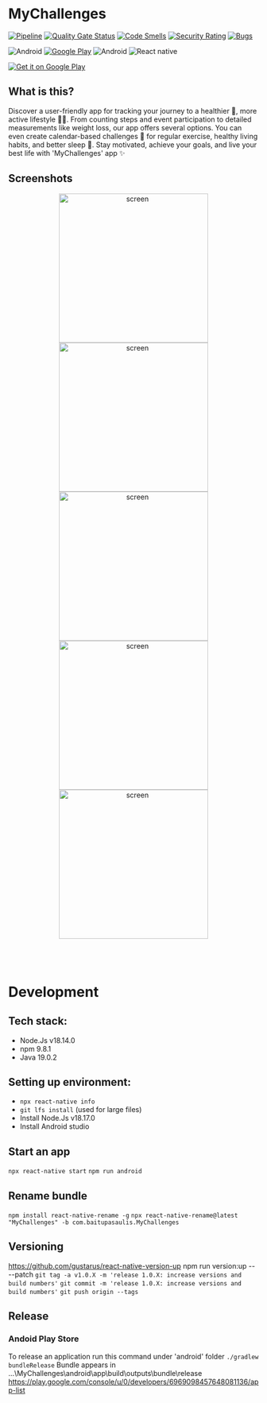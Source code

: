 # MyChallenges
[![Pipeline](https://github.com/valentk777/MyChallenges/actions/workflows/main.yml/badge.svg)](https://github.com/valentk777/MyChallenges/actions/workflows/main.yml)
[![Quality Gate Status](https://sonarcloud.io/api/project_badges/measure?project=valentk777_mychallenges&metric=alert_status)](https://sonarcloud.io/summary/new_code?id=valentk777_mychallenges)
[![Code Smells](https://sonarcloud.io/api/project_badges/measure?project=valentk777_mychallenges&metric=code_smells)](https://sonarcloud.io/summary/new_code?id=valentk777_mychallenges)
[![Security Rating](https://sonarcloud.io/api/project_badges/measure?project=valentk777_mychallenges&metric=security_rating)](https://sonarcloud.io/summary/new_code?id=valentk777_mychallenges)
[![Bugs](https://sonarcloud.io/api/project_badges/measure?project=valentk777_mychallenges&metric=bugs)](https://sonarcloud.io/summary/new_code?id=valentk777_mychallenges)


![Android](https://img.shields.io/badge/Android-3DDC84?style=for-the-badge&logo=android&logoColor=white)
[![Google Play](https://img.shields.io/badge/Google_Play-414141?style=for-the-badge&logo=google-play&logoColor=white)](https://play.google.com/store/apps/details?id=com.baitupasaulis.challengetracker)
![Android](https://img.shields.io/badge/Android-3DDC84?style=for-the-badge&logo=android&logoColor=white)
![React native](https://img.shields.io/badge/React_Native-20232A?style=for-the-badge&logo=react&logoColor=61DAFB)

<a href='https://play.google.com/store/apps/details?id=com.baitupasaulis.challengetracker'>
  <img alt='Get it on Google Play' src='https://github.com/valentk777/MyChallenges/blob/a13b767cb0c3e90c112971bf98efb2ea90462474/Design/Screenshots%20-%20v2/feature%20graphic.jpg'/>
</a>

## What is this?
<div align="left">
  Discover a user-friendly app for tracking your journey to a healthier 🍏, more active lifestyle 🏋️‍♂️. From counting steps and event participation to detailed measurements like weight loss, our app offers several options. You can even create calendar-based challenges 📅 for regular exercise, healthy living habits, and better sleep 🛌. Stay motivated, achieve your goals, and live your best life with 'MyChallenges' app ✨
</div>

## Screenshots

<div align="center">
  <img alt='screen' src='https://github.com/valentk777/MyChallenges/blob/a13b767cb0c3e90c112971bf98efb2ea90462474/Design/Screenshots%20-%20v2/Screenshot_1696347994.png' height="300" />
  <img alt='screen' src='https://github.com/valentk777/MyChallenges/blob/a13b767cb0c3e90c112971bf98efb2ea90462474/Design/Screenshots%20-%20v2/Screenshot_1696347478.png' height="300" />
  <img alt='screen' src='https://github.com/valentk777/MyChallenges/blob/a13b767cb0c3e90c112971bf98efb2ea90462474/Design/Screenshots%20-%20v2/Screenshot_1696347449.png' height="300" />
  <img alt='screen' src='https://github.com/valentk777/MyChallenges/blob/a13b767cb0c3e90c112971bf98efb2ea90462474/Design/Screenshots%20-%20v2/Screenshot_1696347622.png' height="300" />
  <img alt='screen' src='https://github.com/valentk777/MyChallenges/blob/a13b767cb0c3e90c112971bf98efb2ea90462474/Design/Screenshots%20-%20v2/Screenshot_1696347280.png' height="300" />
</div>

</br>
</br>
</br>

# Development

## Tech stack:

- Node.Js v18.14.0
- npm 9.8.1
- Java 19.0.2

## Setting up environment:
- `npx react-native info`
- `git lfs install` (used for large files)
- Install Node.Js v18.17.0
- Install Android studio

## Start an app

`npx react-native start`
`npm run android`

## Rename bundle
`npm install react-native-rename -g`
`npx react-native-rename@latest "MyChallenges" -b com.baitupasaulis.MyChallenges`

## Versioning
https://github.com/gustarus/react-native-version-up
npm run version:up -- --patch
`git tag -a v1.0.X -m 'release 1.0.X: increase versions and build numbers'`
`git commit -m 'release 1.0.X: increase versions and build numbers'`
`git push origin --tags`
<!-- `npm install -g react-native-version`
change version in packages.json. then run command
`react-native-version --never-amend` 

# json to base64 in git bash
cat google-services.json | base64

Icons:
https://www.svgrepo.com/
https://developers.facebook.com/apps/1681157749072450/dashboard/
-->

## Release

### Andoid Play Store
To release an application run this command under 'android' folder
`./gradlew bundleRelease`
Bundle appears in ...\MyChallenges\android\app\build\outputs\bundle\release
https://play.google.com/console/u/0/developers/6969098457648081136/app-list

<!-- 

NOTES:

push notifications
usage guidence (kqip nqudotis appsu)
improve user menu.
sudwti taskusius ant dienu kurios turi  eventus
pridey kalendorinius challenge i kalendoriu. Kaip?
prideti kalendoriuje opcija pamatyti viena dvi arba 3 dienas
prodeti kalendoriuje opcija gristi i today
prideti custom kalendoriaus dizaina
prideti custom kalendoriaus itemus
try to create phone widget pvz kalendorius per visa ekrana telefo neatidarius appso

Check if there is a way to increase counting speed on longer press
add option to upload image from picture
add option to uoload image from file
try to create more icons
pabandyti integruoti google kalendorius arba exportuot visus challenges i excel ir store i failu sistema arba google drive. Taip apsimokant
prideti galimybe ikelti savo nuotrauja
prideti galimybe exportuoti info i kalendoriu i google kalendoriu?
prideti animaciju
sutvarkyti loading screen
login with facebook. 
rodyti skirtinga spalva taskus kurie jau yra pradeti arba baigti. Zalia geltona ir balta turbut?
. Pvz svoris. Goal turi buti count
padaryti paprasta float type pasirinkima kur galima per viena skaiciu po kablelio pakelinet count bet naudoti ta pati UI. Tiesiog esamame UI pridet nauja opcija (varnele) detailed true false. Kur jeigu true leidzia skaicius po kablelio. O quantity komponentas paspaudus prideda viena skaiciu po kablelio. O palaikius priededa po viena skaiciu pilna. 
padaryti skaiciaus validacija / korekcija po to kai unselect challenge adde. Nes tada useris matys, ka pasirenka. Simple count 
arba padaryti galimybe atidarius challenge count matyt ne plius minus, o galet irasyt data ir skaicij ir parodyt visa edit lista. Kada pvz kiek svere.. Goal pasiektas kad paskutinis irasas atitinka target. Ikonke butu kazkoks list itemas arba popierius su rasiklius nes siajp cia logas. Naujas tipaa butu Events log
prideti opcija useriui pasikeisti kalba
prideti lokale

 -->
